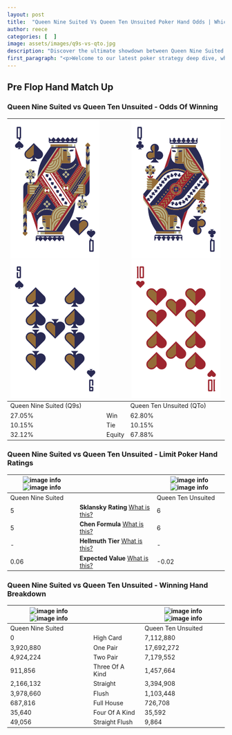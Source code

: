 ```yaml
---
layout: post
title:  "Queen Nine Suited Vs Queen Ten Unsuited Poker Hand Odds | Which Is The Better Hand In Poker? A Complete Guide"
author: reece
categories: [  ]
image: assets/images/q9s-vs-qto.jpg
description: "Discover the ultimate showdown between Queen Nine Suited and Queen Ten Unsuited in poker! Uncover the odds, strategies, and scenarios where one hand triumphs over the other. Get ready to up your poker game with this thrilling analysis."
first_paragraph: "<p>Welcome to our latest poker strategy deep dive, where we're pitting two distinct hands against each other in a high-stakes showdown: Queen Nine Suited vs Queen Ten Unsuited.</p><p>In the dynamic world of poker, every decision counts, and knowing which hand holds the upper hand is key to your success at the table.</p><p>In this article, we'll dissect these two hands, explore the scenarios where one dominates the other, and equip you with the knowledge to make strategic choices that can tip the odds in your favor.</p><p>Get ready to unravel the intriguing dynamics of these poker hands and elevate your game to new heights.</p>"
---
```




[comment]: # (sp0)

## Pre Flop Hand Match Up

<div class="table hand-ratings" markdown="1"> 



### Queen Nine Suited vs Queen Ten Unsuited - Odds Of Winning


    
| ![image info](assets/images/hand1/q.png) ![image info](assets/images/hand1/9.png) |  | ![image info](assets/images/hand2/q.png) ![image info](assets/images/hand2/to.png) |
| -------- | -------- | -------- |
| Queen Nine Suited (Q9s) |  | Queen Ten Unsuited (QTo) |
| 27.05% | Win | 62.80% |
| 10.15% | Tie | 10.15% |
| 32.12% | Equity | 67.88% |




[comment]: # (sp1)



### Queen Nine Suited vs Queen Ten Unsuited - Limit Poker Hand Ratings


    
| ![image info](https://www.riverpairs.com/assets/images/hand1/q.png) ![image info](https://www.riverpairs.com/assets/images/hand1/9.png) |  | ![image info](https://www.riverpairs.com/assets/images/hand2/q.png) ![image info](https://www.riverpairs.com/assets/images/hand2/to.png) |
| -------- | -------- | -------- |
| Queen Nine Suited |  | Queen Ten Unsuited |
| 5 | **Sklansky Rating** [What is this?](/sklansky-rating-explained) | 6 |
| 5 | **Chen Formula** [What is this?](/chen-formula-explained) | 6 |
| - | **Hellmuth Tier** [What is this?](/Hellmuth-tier-explained) | - |
| 0.06 | **Expected Value** [What is this?](/expected-value-explained) | -0.02 |




[comment]: # (sp2)



### Queen Nine Suited vs Queen Ten Unsuited - Winning Hand Breakdown


    
| ![image info](https://www.riverpairs.com/assets/images/hand1/q.png) ![image info](https://www.riverpairs.com/assets/images/hand1/9.png) |  | ![image info](https://www.riverpairs.com/assets/images/hand2/q.png) ![image info](https://www.riverpairs.com/assets/images/hand2/to.png) |
| -------- | -------- | -------- |
| Queen Nine Suited |  | Queen Ten Unsuited |
| 0 | High Card | 7,112,880 |
| 3,920,880 | One Pair | 17,692,272 |
| 4,924,224 | Two Pair | 7,179,552 |
| 911,856 | Three Of A Kind | 1,457,664 |
| 2,166,132 | Straight | 3,394,908 |
| 3,978,660 | Flush | 1,103,448 |
| 687,816 | Full House | 726,708 |
| 35,640 | Four Of A Kind | 35,592 |
| 49,056 | Straight Flush | 9,864 |




[comment]: # (sp3)



</div>

[comment]: # (sp4)



[comment]: # (sp5)

